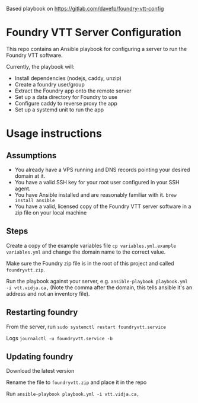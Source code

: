 Based playbook on https://gitlab.com/davefp/foundry-vtt-config

# Foundry VTT Server Configuration

This repo contains an Ansible playbook for configuring a server to run the Foundry VTT software.

Currently, the playbook will:

* Install dependencies (nodejs, caddy, unzip)
* Create a foundry user/group
* Extract the Foundry app onto the remote server
* Set up a data directory for Foundry to use
* Configure caddy to reverse proxy the app
* Set up a systemd unit to run the app

# Usage instructions

## Assumptions

* You already have a VPS running and DNS records pointing your desired domain at it.
* You have a valid SSH key for your root user configured in your SSH agent.
* You have Ansible installed and are reasonably familiar with it. `brew install ansible`
* You have a valid, licensed copy of the Foundry VTT server software in a zip file on your local machine

## Steps

Create a copy of the example variables file `cp variables.yml.example variables.yml` and change the domain name to the correct value.

Make sure the Foundry zip file is in the root of this project and called `foundryvtt.zip`.

Run the playbook against your server, e.g. `ansible-playbook playbook.yml -i vtt.vidja.ca,` (Note the comma after the domain, this tells ansible it's an address and not an inventory file).

## Restarting foundry

From the server, run `sudo systemctl restart foundryvtt.service`

Logs `journalctl -u foundryvtt.service -b`

## Updating foundry

Download the latest version

Rename the file to `foundryvtt.zip` and place it in the repo

Run `ansible-playbook playbook.yml -i vtt.vidja.ca,`
